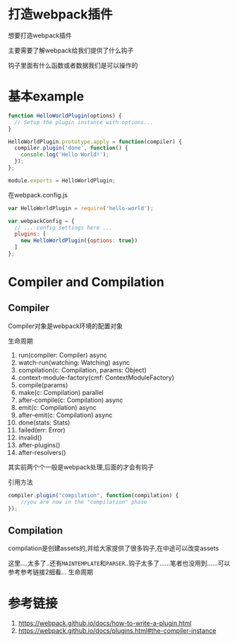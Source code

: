 # 打造webpack插件

想要打造webpack插件

主要需要了解webpack给我们提供了什么钩子

钩子里面有什么函数或者数据我们是可以操作的

# 基本example

```javascript
function HelloWorldPlugin(options) {
  // Setup the plugin instance with options...
}

HelloWorldPlugin.prototype.apply = function(compiler) {
  compiler.plugin('done', function() {
    console.log('Hello World!'); 
  });
};

module.exports = HelloWorldPlugin;
```

在webpack.config.js

```javascript
var HelloWorldPlugin = require('hello-world');

var webpackConfig = {
  // ... config settings here ...
  plugins: [
    new HelloWorldPlugin({options: true})
  ]
};
```


# Compiler and Compilation

## Compiler

Compiler对象是webpack环境的配置对象

生命周期

1. run(compiler: Compiler) async
2. watch-run(watching: Watching) async
3. compilation(c: Compilation, params: Object)
4. context-module-factory(cmf: ContextModuleFactory)
5. compile(params)
6. make(c: Compilation) parallel
7. after-compile(c: Compilation) async
8. emit(c: Compilation) async
9. after-emit(c: Compilation) async
10. done(stats: Stats)
11. failed(err: Error)
12. invalid()
13. after-plugins()
14. after-resolvers()

其实前两个个一般是webpack处理,后面的才会有钩子

引用方法

```javascript
compiler.plugin("compilation", function(compilation) {
    //you are now in the "compilation" phase
});
```

## Compilation

compilation是创建assets的,并给大家提供了很多钩子,在中途可以改变assets

这里....太多了..还有`MAINTEMPLATE`和`PARSER`..钩子太多了......笔者也没用到......可以参考参考链接2细看...
生命周期

# 参考链接

1. https://webpack.github.io/docs/how-to-write-a-plugin.html
2. https://webpack.github.io/docs/plugins.html#the-compiler-instance
